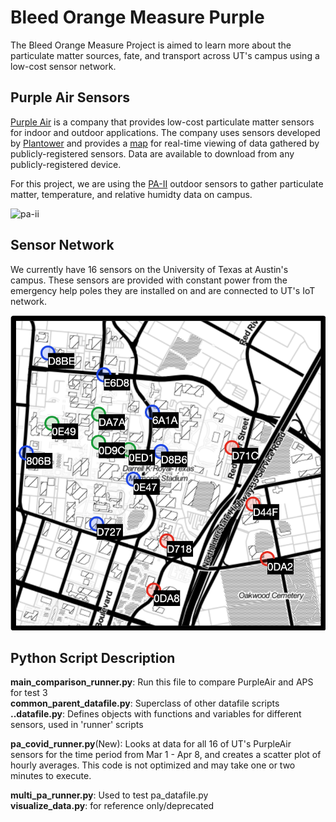 # Bleed Orange Measure Purple
The Bleed Orange Measure Project is aimed to learn more about the particulate matter sources, fate, and transport across UT's campus using a low-cost sensor network.

## Purple Air Sensors
[Purple Air](https://www2.purpleair.com) is a company that provides low-cost particulate matter sensors for indoor and outdoor applications. The company uses sensors developed by [Plantower](http://plantower.com/en/) and provides a [map](https://www.purpleair.com/map?mylocation) for real-time viewing of data gathered by publicly-registered sensors. Data are available to download from any publicly-registered device. 

For this project, we are using the [PA-II](https://www2.purpleair.com/products/purpleair-pa-ii) outdoor sensors to gather particulate matter, temperature, and relative humidty data on campus.

![pa-ii](https://external-content.duckduckgo.com/iu/?u=https%3A%2F%2Fs.w-x.co%2Fwu%2Fpurpleair-device2x.jpeg&f=1&nofb=1)

## Sensor Network
We currently have 16 sensors on the University of Texas at Austin's campus. These sensors are provided with constant power from the emergency help poles they are installed on and are connected to UT's IoT network.

![sensor locations](https://github.com/intelligent-environments-lab/bleed-orange-measure-purple/blob/master/images/sensor_locations.png)

## Python Script Description
**main_comparison_runner.py**: Run this file to compare PurpleAir and APS for test 3  
**common_parent_datafile.py**: Superclass of other datafile scripts  
**..datafile.py**: Defines objects with functions and variables for different sensors, used in 'runner' scripts  
  
**pa_covid_runner.py**(New): Looks at data for all 16 of UT's PurpleAir sensors for the time period from Mar 1 - Apr 8, and creates a     scatter plot of hourly averages. This code is not optimized and may take one or two minutes to execute.
  
**multi_pa_runner.py**: Used to test pa_datafile.py  
**visualize_data.py**: for reference only/deprecated  
